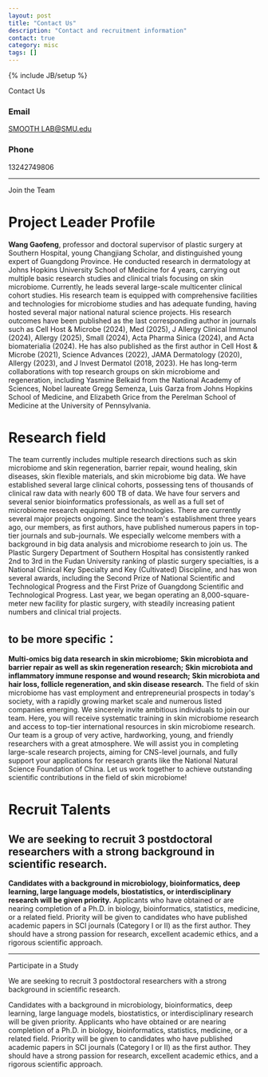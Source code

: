```yaml
---
layout: post
title: "Contact Us"
description: "Contact and recruitment information"
contact: true
category: misc
tags: []
---
```


{% include JB/setup %}

<a class="anchor" id="contact"></a>

<div class="bigtitle text-center">Contact Us</div>
<div class="bigspacer"></div>

### Email

[SMOOTH LAB@SMU.edu](wanggaofeng@smu.edu.cn)

### Phone

13242749806

<hr/>

<a class="anchor" id="join"></a>

<div class="bigtitle text-center">Join the Team</div>
<div class="bigspacer"></div>

# Project Leader Profile

**Wang Gaofeng**, professor and doctoral supervisor of plastic surgery at Southern Hospital, young Changjiang Scholar, and distinguished young expert of Guangdong Province. He conducted research in dermatology at Johns Hopkins University School of Medicine for 4 years, carrying out multiple basic research studies and clinical trials focusing on skin microbiome. Currently, he leads several large-scale multicenter clinical cohort studies. His research team is equipped with comprehensive facilities and technologies for microbiome studies and has adequate funding, having hosted several major national natural science projects. His research outcomes have been published as the last corresponding author in journals such as Cell Host & Microbe (2024), Med (2025), J Allergy Clinical Immunol (2024), Allergy (2025), Small (2024), Acta Pharma Sinica (2024), and Acta biomaterialia (2024). He has also published as the first author in Cell Host & Microbe (2021), Science Advances (2022), JAMA Dermatology (2020), Allergy (2023), and J Invest Dermatol (2018, 2023). He has long-term collaborations with top research groups on skin microbiome and regeneration, including Yasmine Belkaid from the National Academy of Sciences, Nobel laureate Gregg Semenza, Luis Garza from Johns Hopkins School of Medicine, and Elizabeth Grice from the Perelman School of Medicine at the University of Pennsylvania.

# Research field

The team currently includes multiple research directions such as skin microbiome and skin regeneration, barrier repair, wound healing, skin diseases, skin flexible materials, and skin microbiome big data. We have established several large clinical cohorts, possessing tens of thousands of clinical raw data with nearly 600 TB of data. We have four servers and several senior bioinformatics professionals, as well as a full set of microbiome research equipment and technologies. There are currently several major projects ongoing. Since the team's establishment three years ago, our members, as first authors, have published numerous papers in top-tier journals and sub-journals. We especially welcome members with a background in big data analysis and microbiome research to join us. The Plastic Surgery Department of Southern Hospital has consistently ranked 2nd to 3rd in the Fudan University ranking of plastic surgery specialties, is a National Clinical Key Specialty and Key (Cultivated) Discipline, and has won several awards, including the Second Prize of National Scientific and Technological Progress and the First Prize of Guangdong Scientific and Technological Progress. Last year, we began operating an 8,000-square-meter new facility for plastic surgery, with steadily increasing patient numbers and clinical trial projects.

## to be more specific：

**Multi-omics big data research in skin microbiome;**
**Skin microbiota and barrier repair as well as skin regeneration research;**
**Skin microbiota and inflammatory immune response and wound research;**
**Skin microbiota and hair loss, follicle regeneration, and skin disease research.**
The field of skin microbiome has vast employment and entrepreneurial prospects in today's society, with a rapidly growing market scale and numerous listed companies emerging. We sincerely invite ambitious individuals to join our team. Here, you will receive systematic training in skin microbiome research and access to top-tier international resources in skin microbiome research. Our team is a group of very active, hardworking, young, and friendly researchers with a great atmosphere. We will assist you in completing large-scale research projects, aiming for CNS-level journals, and fully support your applications for research grants like the National Natural Science Foundation of China. Let us work together to achieve outstanding scientific contributions in the field of skin microbiome!
# Recruit Talents

## We are seeking to recruit 3 postdoctoral researchers with a strong background in scientific research.

**Candidates with a background in microbiology, bioinformatics, deep learning, large language models, biostatistics, or interdisciplinary research will be given priority.**
Applicants who have obtained or are nearing completion of a Ph.D. in biology, bioinformatics, statistics, medicine, or a related field.
Priority will be given to candidates who have published academic papers in SCI journals (Category I or II) as the first author.
They should have a strong passion for research, excellent academic ethics, and a rigorous scientific approach.

<!-- Interested students should review the [application instructions](/assets/files/applications/nbclab-app-instructions-2024.pdf) and then [submit an application](https://tally.so/r/wMz9Wp). Please review the above lab materials before applying to ensure that our lab’s work aligns with your research interests. **We recommend that you provide as much detail as possible in your application about you and your interests, referencing our current projects when possible, and use as much space as you need.** We receive many applications each semester and any additional information can be helpful to us in evaluating your application to determine the best fit for you on our projects.-->

<hr/>

<a class="anchor" id="participate"></a>

<div class="bigtitle text-center">Participate in a Study</div>
<div class="bigspacer"></div>

We are seeking to recruit 3 postdoctoral researchers with a strong background in scientific research.

Candidates with a background in microbiology, bioinformatics, deep learning, large language models, biostatistics, or interdisciplinary research will be given priority.
Applicants who have obtained or are nearing completion of a Ph.D. in biology, bioinformatics, statistics, medicine, or a related field.
Priority will be given to candidates who have published academic papers in SCI journals (Category I or II) as the first author.
They should have a strong passion for research, excellent academic ethics, and a rigorous scientific approach.
